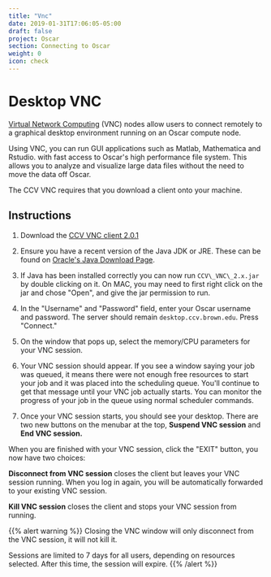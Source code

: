 ```yaml
---
title: "Vnc"
date: 2019-01-31T17:06:05-05:00
draft: false
project: Oscar
section: Connecting to Oscar
weight: 0
icon: check
---
```


# Desktop VNC

[Virtual Network
Computing](http://en.wikipedia.org/wiki/Virtual_Network_Computing) (VNC)
nodes allow users to connect remotely to a graphical desktop environment
running on an Oscar compute node.

Using VNC, you can run GUI applications such as Matlab, Mathematica and Rstudio.
with fast access to Oscar's high performance file system. This allows you
to analyze and visualize large data files without the need to move the data off Oscar.

The CCV VNC requires that you download a client onto your machine.

## Instructions

1.  Download the [CCV VNC client 2.0.1](https://brownbox.brown.edu/download.php?hash=a74c6723)

2.  Ensure you have a recent version of the Java JDK or JRE. These can
    be found on [Oracle's Java Download
    Page](http://www.oracle.com/technetwork/java/javase/downloads/).

3.  If Java has been installed correctly you can now run
    `CCV\_VNC\_2.x.jar` by double clicking on it. On MAC, you may need to
    first right click on the jar and chose "Open", and give the jar
    permission to run.

4.  In the "Username" and "Password" field, enter your Oscar username
    and password. The server should remain `desktop.ccv.brown.edu`.
    Press "Connect."

5.  On the window that pops up, select the memory/CPU parameters for
    your VNC session.

6.  Your VNC session should appear. If you see a window saying your job
    was queued, it means there were not enough free resources to start
    your job and it was placed into the scheduling queue. You'll
    continue to get that message until your VNC job actually starts. You
    can monitor the progress of your job in the queue using normal
    scheduler commands.

7.  Once your VNC session starts, you should see your desktop. There are
    two new buttons on the menubar at the top, **Suspend VNC session**
    and **End VNC session.**

When you are finished with your VNC session, click the "EXIT" button,
you now have two choices:

**Disconnect from VNC session** closes the client but leaves your VNC
session running. When you log in again, you will be automatically
forwarded to your existing VNC session.

**Kill VNC session** closes the client and stops your VNC session from
running.

{{% alert warning %}}
Closing the VNC window will only disconnect from the VNC session,
it will not kill it.  

Sessions are limited to 7 days for all users, depending on resources
selected. After this time, the session will expire.
{{% /alert %}}
